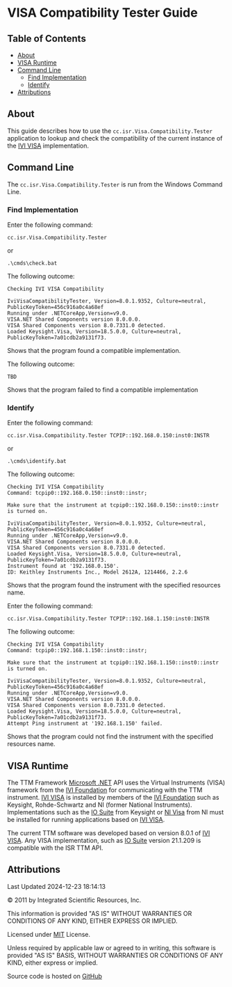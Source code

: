 # VISA Compatibility Tester Guide

## Table of Contents

- [About](#About)
- [VISA Runtime](#VISA-Runtime)
- [Command Line](#Command-Line)
  - [Find Implementation](#Find-Implementation)
  - [Identify](#Identify)
- [Attributions](#Attributions)

<a name="About"></a>
## About

This guide describes how to use the `cc.isr.Visa.Compatibility.Tester` application to lookup and check the compatibility of the current instance of the [IVI VISA] implementation.

<a name="Command-Line"></a>
## Command Line

The `cc.isr.Visa.Compatibility.Tester` is run from the Windows Command Line.

<a name="Find-Implementation"></a>
### Find Implementation

Enter the following command:
```
cc.isr.Visa.Compatibility.Tester
```

or

```
.\cmds\check.bat
```

The following outcome:
```
Checking IVI VISA Compatibility

IviVisaCompatibilityTester, Version=8.0.1.9352, Culture=neutral, PublicKeyToken=456c916a0c4a68ef
Running under .NETCoreApp,Version=v9.0.
VISA.NET Shared Components version 8.0.0.0.
VISA Shared Components version 8.0.7331.0 detected.
Loaded Keysight.Visa, Version=18.5.0.0, Culture=neutral, PublicKeyToken=7a01cdb2a9131f73.
```

Shows that the program found a compatible implementation.

The following outcome:
```
TBD
```

Shows that the program failed to find a compatible implementation 

<a name="Identify"></a>
### Identify

Enter the following command:
```
cc.isr.Visa.Compatibility.Tester TCPIP::192.168.0.150:inst0:INSTR
```

or

```
.\cmds\identify.bat
```


The following outcome:
```
Checking IVI VISA Compatibility
Command: tcpip0::192.168.0.150::inst0::instr;

Make sure that the instrument at tcpip0::192.168.0.150::inst0::instr is turned on.

IviVisaCompatibilityTester, Version=8.0.1.9352, Culture=neutral, PublicKeyToken=456c916a0c4a68ef
Running under .NETCoreApp,Version=v9.0.
VISA.NET Shared Components version 8.0.0.0.
VISA Shared Components version 8.0.7331.0 detected.
Loaded Keysight.Visa, Version=18.5.0.0, Culture=neutral, PublicKeyToken=7a01cdb2a9131f73.
Instrument found at '192.168.0.150'.
ID: Keithley Instruments Inc., Model 2612A, 1214466, 2.2.6
```

Shows that the program found the instrument with the specified resources name.

Enter the following command:
```
cc.isr.Visa.Compatibility.Tester TCPIP::192.168.1.150:inst0:INSTR
```

The following outcome:
```
Checking IVI VISA Compatibility
Command: tcpip0::192.168.1.150::inst0::instr;

Make sure that the instrument at tcpip0::192.168.1.150::inst0::instr is turned on.

IviVisaCompatibilityTester, Version=8.0.1.9352, Culture=neutral, PublicKeyToken=456c916a0c4a68ef
Running under .NETCoreApp,Version=v9.0.
VISA.NET Shared Components version 8.0.0.0.
VISA Shared Components version 8.0.7331.0 detected.
Loaded Keysight.Visa, Version=18.5.0.0, Culture=neutral, PublicKeyToken=7a01cdb2a9131f73.
Attempt Ping instrument at '192.168.1.150' failed.
```

Shows that the program could not find the instrument with the specified resources name.

<a name="VISA_Runtime"></a>
## VISA Runtime

The TTM Framework [Microsoft .NET] API uses the Virtual Instruments (VISA) framework from the [IVI Foundation] for communicating with the TTM instrument. [IVI VISA] is installed by members of the [IVI Foundation] such as Keysight, Rohde-Schwartz and NI (former National Instruments). Implementations such as the [IO Suite] from Keysight or [NI Visa] from NI must be installed for running applications based on [IVI VISA].

The current TTM software was developed based on version 8.0.1 of [IVI VISA]. Any VISA implementation, such as [IO Suite] version 21.1.209 is compatible with the ISR TTM API.

<a name="Attributions"></a>
## Attributions

Last Updated 2024-12-23 18:14:13

&copy; 2011 by Integrated Scientific Resources, Inc.  

This information is provided "AS IS" WITHOUT WARRANTIES OR CONDITIONS OF ANY KIND, EITHER EXPRESS OR IMPLIED.

Licensed under [MIT] License.

Unless required by applicable law or agreed to in writing, this software is provided "AS IS" BASIS, WITHOUT WARRANTIES OR CONDITIONS OF ANY KIND, either express or implied.

Source code is hosted on [GitHub]

[MIT]: http://opensource.org/licenses/MIT
[GitHub]: https://www.github.com/ATECoder
[IVI VISA]: https://www,ivi.org
[IVI FOUNDATION]: https://www,ivi.org
[IO Suite]: https://www.keysight.com/us/en/lib/software-detail/computer-software/io-libraries-suite-downloads-2175637.html
[NI Visa]: http://ftp.ni.com/support/softlib/visa/VISA%20Run-Time%20Engine
[.NET Framework]: https://dotnet.microsoft.com/en-us/download/dotnet/8.0
[ISR FTP Site]: http://bit.ly/aJgNDP
[cc.isr.ftp]: ftp://ftp.isr.cc
[Microsoft .NET]: https://en.wikipedia.org/wiki/.NET_Framework
[Microsoft .NET Standard]: https://learn.microsoft.com/en-us/dotnet/standard/net-standard?tabs=net-standard-1-0
[VISA Compatibility Tester Guide]: ./Visa20Compatibility20Tester%20Guide.html
